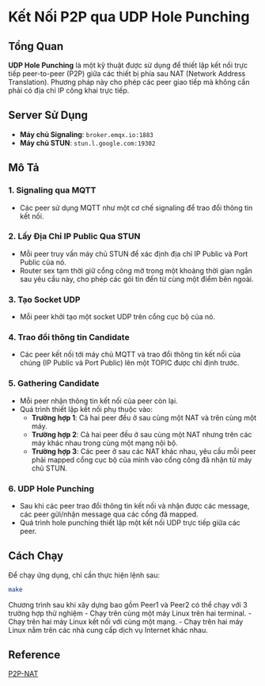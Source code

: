 # Kết Nối P2P qua UDP Hole Punching

## Tổng Quan

**UDP Hole Punching** là một kỹ thuật được sử dụng để thiết lập kết nối trực tiếp peer-to-peer (P2P) giữa các thiết bị phía sau NAT (Network Address Translation). Phương pháp này cho phép các peer giao tiếp mà không cần phải có địa chỉ IP công khai trực tiếp.

## Server Sử Dụng

- **Máy chủ Signaling**: `broker.emqx.io:1883`
- **Máy chủ STUN**: `stun.l.google.com:19302`

## Mô Tả

### 1. **Signaling qua MQTT**
   - Các peer sử dụng MQTT như một cơ chế signaling để trao đổi thông tin kết nối.
   
### 2. **Lấy Địa Chỉ IP Public Qua STUN**
   - Mỗi peer truy vấn máy chủ STUN để xác định địa chỉ IP Public và Port Public của nó.
   - Router sex tạm thời giữ cổng công mở trong một khoảng thời gian ngắn sau yêu cầu này, cho phép các gói tin đến từ cùng một điểm bên ngoài.

### 3. **Tạo Socket UDP**
   - Mỗi peer khởi tạo một socket UDP trên cổng cục bộ của nó.

### 4. **Trao đổi thông tin Candidate**
   - Các peer kết nối tới máy chủ MQTT và trao đổi thông tin kết nối của chúng (IP Public và Port Public) lên một TOPIC được chỉ định trước.

### 5. **Gathering Candidate**
   - Mỗi peer nhận thông tin kết nối của peer còn lại.
   - Quá trình thiết lập kết nối phụ thuộc vào:
     - **Trường hợp 1**: Cả hai peer đều ở sau cùng một NAT và trên cùng một máy.
     - **Trường hợp 2**: Cả hai peer đều ở sau cùng một NAT nhưng trên các máy khác nhau trong cùng một mạng nội bộ.
     - **Trường hợp 3**: Các peer ở sau các NAT khác nhau, yêu cầu mỗi peer phải mapped cổng cục bộ của mình vào cổng công đã nhận từ máy chủ STUN.
     
### 6. **UDP Hole Punching**
   - Sau khi các peer trao đổi thông tin kết nối và nhận được các message, các peer gửi/nhận message qua các cổng đã mapped.
   - Quá trình hole punching thiết lập một kết nối UDP trực tiếp giữa các peer.

## Cách Chạy

Để chạy ứng dụng, chỉ cần thực hiện lệnh sau:

```bash
make
```
Chương trình sau khi xây dựng bao gồm Peer1 và Peer2 có thể chạy với 3 trường hợp thử nghiệm
    - Chạy trên cùng một máy Linux trên hai terminal.
    - Chạy trên hai máy Linux kết nối với cùng một mạng.
    - Chạy trên hai máy Linux nằm trên các nhà cung cấp dịch vụ Internet khác nhau.

## Reference
[P2P-NAT](https://bford.info/pub/net/p2pnat)